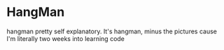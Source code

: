 # HangMan
hangman
pretty self explanatory. It's hangman, minus the pictures cause I'm literally two weeks into learning code
